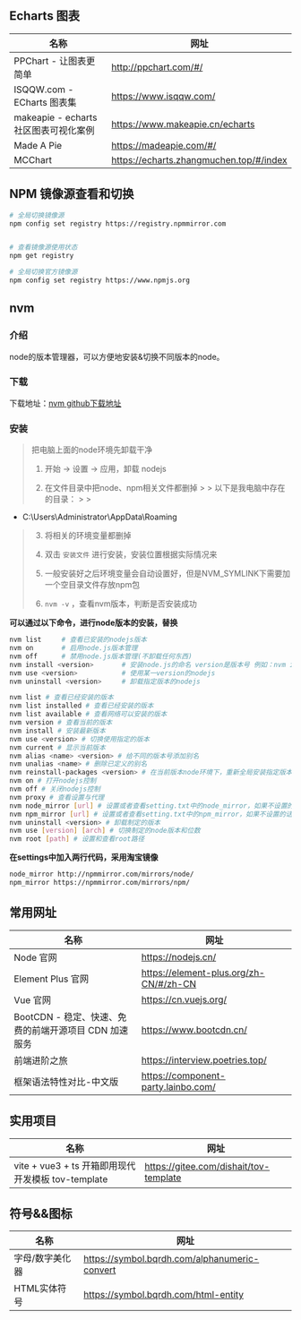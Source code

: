 ## Echarts 图表

| 名称                           | 网址                                      |
|------------------------------|-----------------------------------------|
| PPChart - 让图表更简单             | http://ppchart.com/#/                   |
| ISQQW.com - ECharts 图表集      | https://www.isqqw.com/                  |
| makeapie - echarts 社区图表可视化案例 | https://www.makeapie.cn/echarts         |
| Made A Pie                   | https://madeapie.com/#/                 |
| MCChart                      | https://echarts.zhangmuchen.top/#/index |

## NPM 镜像源查看和切换

```bash
# 全局切换镜像源
npm config set registry https://registry.npmmirror.com


# 查看镜像源使用状态
npm get registry

# 全局切换官方镜像源
npm config set registry https://www.npmjs.org
```

## nvm

### 介绍

node的版本管理器，可以方便地安装&切换不同版本的node。

### 下载

下载地址：[nvm github下载地址](https://github.com/coreybutler/nvm-windows/releases)

### 安装

> 把电脑上面的node环境先卸载干净
>
> 1. 开始 -> 设置 -> 应用，卸载 nodejs
>
> 2. 在文件目录中把node、npm相关文件都删掉
     >
     >    以下是我电脑中存在的目录：
     >
     >

- C:\Users\Administrator\AppData\Roaming

>
> 3. 将相关的环境变量都删掉
>
> 4. 双击 `安装文件`  进行安装，安装位置根据实际情况来
>
> 5. 一般安装好之后环境变量会自动设置好，但是NVM_SYMLINK下需要加一个空目录文件存放npm包
>
> 6. `nvm -v` ，查看nvm版本，判断是否安装成功

**可以通过以下命令，进行node版本的安装，替换**

```bash
nvm list     # 查看已安装的nodejs版本
nvm on       # 启用node.js版本管理
nvm off      # 禁用node.js版本管理(不卸载任何东西)
nvm install <version>       # 安装node.js的命名 version是版本号 例如：nvm install 8.12.0
nvm use <version>           # 使用某一version的nodejs
nvm uninstall <version>     # 卸载指定版本的nodejs

nvm list # 查看已经安装的版本
nvm list installed # 查看已经安装的版本
nvm list available # 查看网络可以安装的版本
nvm version # 查看当前的版本
nvm install # 安装最新版本
nvm use <version> # 切换使用指定的版本
nvm current # 显示当前版本
nvm alias <name> <version> # 给不同的版本号添加别名
nvm unalias <name> # 删除已定义的别名
nvm reinstall-packages <version> # 在当前版本node环境下，重新全局安装指定版本号的npm包
nvm on # 打开nodejs控制
nvm off # 关闭nodejs控制
nvm proxy # 查看设置与代理
nvm node_mirror [url] # 设置或者查看setting.txt中的node_mirror，如果不设置的默认是 Index of /dist/
nvm npm_mirror [url] # 设置或者查看setting.txt中的npm_mirror，如果不设置的话默认的是： https://github.com/npm/npm/archive/
nvm uninstall <version> # 卸载制定的版本
nvm use [version] [arch] # 切换制定的node版本和位数
nvm root [path] # 设置和查看root路径
```

**在settings中加入两行代码，采用淘宝镜像**

```bash
node_mirror http://npmmirror.com/mirrors/node/
npm_mirror https://npmmirror.com/mirrors/npm/
```

## 常用网址

| 名称                                 | 网址                                     |
|------------------------------------|----------------------------------------|
| Node 官网                            | https://nodejs.cn/                     |
| Element Plus 官网                    | https://element-plus.org/zh-CN/#/zh-CN |
| Vue 官网                             | https://cn.vuejs.org/                  |
| BootCDN - 稳定、快速、免费的前端开源项目 CDN 加速服务 | https://www.bootcdn.cn/                |
| 前端进阶之旅                             | https://interview.poetries.top/        |
| 框架语法特性对比-中文版                       | https://component-party.lainbo.com/    |

## 实用项目

| 名称                                       | 网址                                     |
|------------------------------------------|----------------------------------------|
| vite + vue3 + ts 开箱即用现代开发模板 tov-template | https://gitee.com/dishait/tov-template |

## 符号&&图标

| 名称       | 网址                                            |
|----------|-----------------------------------------------|
| 字母/数字美化器 | https://symbol.bqrdh.com/alphanumeric-convert |
| HTML实体符号 | https://symbol.bqrdh.com/html-entity          |
